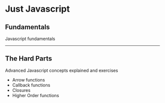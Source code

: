 # Just Javascript

## Fundamentals
Javascript fundamentals


---

## The Hard Parts
Advanced Javascript concepts explained and exercises

- Arrow functions
- Callback functions
- Closures
- Higher Order functions
